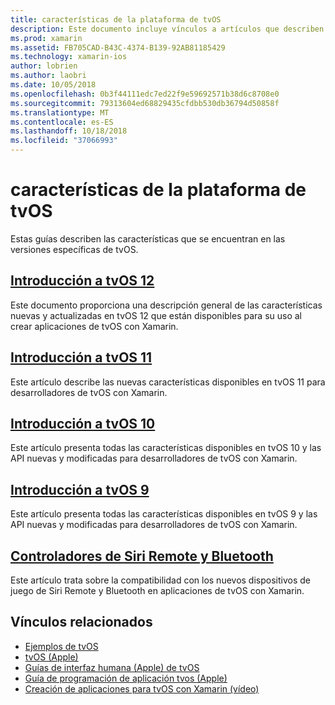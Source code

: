 ```yaml
---
title: características de la plataforma de tvOS
description: Este documento incluye vínculos a artículos que describen las características incluidas en varias versiones de tvOS. También incluye vínculos a un documento que se describe los controladores de Siri Remote y Bluetooth.
ms.prod: xamarin
ms.assetid: FB705CAD-B43C-4374-B139-92AB81185429
ms.technology: xamarin-ios
author: lobrien
ms.author: laobri
ms.date: 10/05/2018
ms.openlocfilehash: 0b3f44111edc7ed22f9e59692571b38d6c8708e0
ms.sourcegitcommit: 79313604ed68829435cfdbb530db36794d50858f
ms.translationtype: MT
ms.contentlocale: es-ES
ms.lasthandoff: 10/18/2018
ms.locfileid: "37066993"
---
```

# <a name="tvos-platform-features"></a>características de la plataforma de tvOS

Estas guías describen las características que se encuentran en las versiones específicas de tvOS.

## <a name="introduction-to-tvos-12iostvosplatformintroduction-to-tvos12indexmd"></a>[Introducción a tvOS 12](~/ios/tvos/platform/introduction-to-tvos12/index.md)

Este documento proporciona una descripción general de las características nuevas y actualizadas en tvOS 12 que están disponibles para su uso al crear aplicaciones de tvOS con Xamarin.

## <a name="introduction-to-tvos-11iostvosplatformintroduction-to-tvos11md"></a>[Introducción a tvOS 11](~/ios/tvos/platform/introduction-to-tvos11.md)

Este artículo describe las nuevas características disponibles en tvOS 11 para desarrolladores de tvOS con Xamarin.

## <a name="introduction-to-tvos-10iostvosplatformintroduction-to-tvos10indexmd"></a>[Introducción a tvOS 10](~/ios/tvos/platform/introduction-to-tvos10/index.md)

Este artículo presenta todas las características disponibles en tvOS 10 y las API nuevas y modificadas para desarrolladores de tvOS con Xamarin.

## <a name="introduction-to-tvos-9iostvosplatformtvos9md"></a>[Introducción a tvOS 9](~/ios/tvos/platform/tvos9.md)

Este artículo presenta todas las características disponibles en tvOS 9 y las API nuevas y modificadas para desarrolladores de tvOS con Xamarin.

## <a name="siri-remote-and-bluetooth-controllersiostvosplatformremote-bluetoothmd"></a>[Controladores de Siri Remote y Bluetooth](~/ios/tvos/platform/remote-bluetooth.md)

Este artículo trata sobre la compatibilidad con los nuevos dispositivos de juego de Siri Remote y Bluetooth en aplicaciones de tvOS con Xamarin.

## <a name="related-links"></a>Vínculos relacionados

- [Ejemplos de tvOS](https://developer.xamarin.com/samples/tvos/all/)
- [tvOS (Apple)](https://developer.apple.com/tvos/)
- [Guías de interfaz humana (Apple) de tvOS](https://developer.apple.com/tvos/human-interface-guidelines/)
- [Guía de programación de aplicación tvos (Apple)](https://developer.apple.com/library/prerelease/tvos/documentation/General/Conceptual/AppleTV_PG/)
- [Creación de aplicaciones para tvOS con Xamarin (vídeo)](https://university.xamarin.com/lightninglectures/tvos-with-xamarin)
